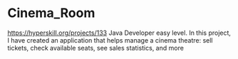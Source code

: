 # Cinema_Room
https://hyperskill.org/projects/133
Java Developer easy level.
In this project, I have created an application that helps manage a cinema theatre: sell tickets, check available seats, see sales statistics, and more
